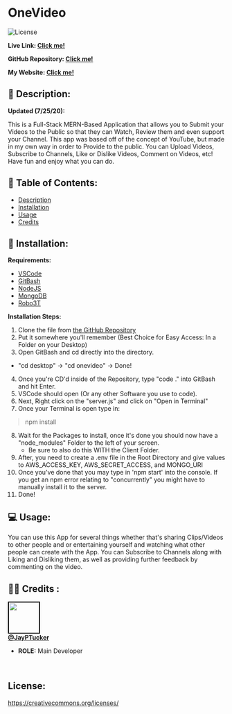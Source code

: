 # OneVideo

![License](https://img.shields.io/badge/License-CCL-brightgreen) 

**Live Link: [Click me!](https://jpt-onevideo.herokuapp.com/)** 
 
**GitHub Repository: [Click me!](https://github.com/JayPTucker/onevideo)** 

**My Website: [Click me!](https://www.jayptucker.com/)**
 
## 📄 Description: <a name='description'></a> 
**Updated (7/25/20):**

This is a Full-Stack MERN-Based Application that allows you to Submit your Videos to the Public so that they can Watch, Review them and even support your Channel.  This app was based off of the concept of YouTube, but made in my own way in order to Provide to the public.  You can Upload Videos, Subscribe to Channels, Like or Dislike Videos, Comment on Videos, etc!  Have fun and enjoy what you can do.
 
## 📖 Table of Contents: 
- [Description](#description) 
- [Installation](#installation) 
- [Usage](#usage) 
- [Credits](#credits) 

 
## 🔌 Installation: <a name='installation'></a> 

**Requirements:**
- [VSCode](https://code.visualstudio.com/)
- [GitBash](https://git-scm.com/downloads)
- [NodeJS](https://nodejs.org/en/)
- [MongoDB](https://www.mongodb.com/)
- [Robo3T](https://robomongo.org/)

**Installation Steps:**
1. Clone the file from [the GitHub Repository](https://github.com/JayPTucker/onevideo)
2. Put it somewhere you'll remember (Best Choice for Easy Access: In a Folder on your Desktop)
3. Open GitBash and cd directly into the directory.
- "cd desktop" -> "cd onevideo" -> Done!
4. Once you're CD'd inside of the Repository, type "code ." into GitBash and hit Enter.
5. VSCode should open (Or any other Software you use to code).
6. Next, Right click on the "server.js" and click on "Open in Terminal"
7. Once your Terminal is open type in:

> npm install

8. Wait for the Packages to install, once it's done you should now have a "node_modules" Folder to the left of your screen.
    - Be sure to also do this WITH the Client Folder.
9. After, you need to create a .env file in the Root Directory and give values to AWS_ACCESS_KEY, AWS_SECRET_ACCESS, and MONGO_URI
10. Once you've done that you may type in 'npm start' into the console.  If you get an npm error relating to "concurrently" you might have to manually install it to the server.
11.  Done!
 
## 💻 Usage: <a name='usage'></a> 
 
You can use this App for several things whether that's sharing Clips/Videos to other people and or entertaining yourself and watching what other people can create with the App.  You can Subscribe to Channels along with Liking and Disliking them, as well as providing further feedback by commenting on the video.
 
## 👨‍💼 Credits <a name='credits'></a>: 
 
<img src="https://avatars3.githubusercontent.com/u/58493507?s=460&u=263ac14280eff2f063c0507859985bb7750aaa00&v=4" width="70" style="border: 2px solid black"></img><br>
<a href="https://github.com/JayPTucker"><b>@JayPTucker</b></a>
<ul>
    <li><b>ROLE:</b> Main Developer</li>
</ul>
<br>

## License:
https://creativecommons.org/licenses/
